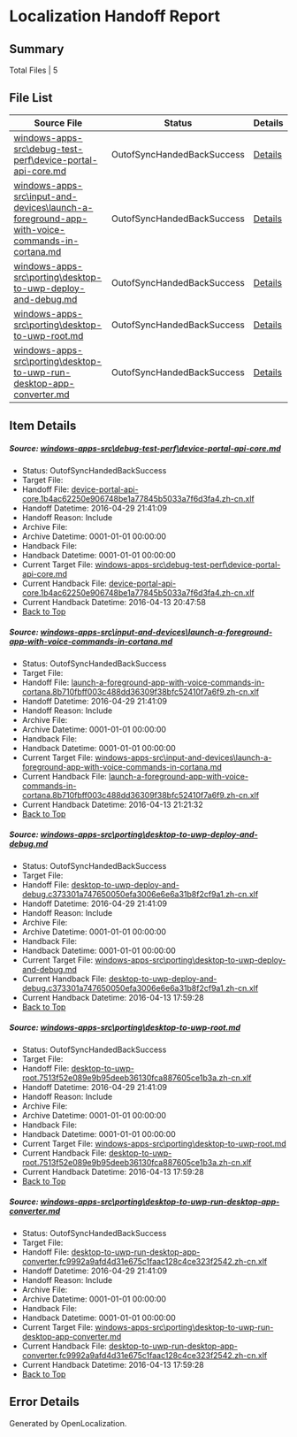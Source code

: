 # <a name='report-top'></a> Localization Handoff Report

## Summary
 Total Files | 5

## File List
 Source File | Status | Details 
 ----------- | ------ | ------- 
 [windows-apps-src\debug-test-perf\device-portal-api-core.md](https://github.com/Microsoft/windows-apps/blob/80a2da0c60f87c2039cd71e79ca76027a46cdf79/windows-apps-src/debug-test-perf/device-portal-api-core.md) | OutofSyncHandedBackSuccess | [Details](#d79419eb43dd98638c3133666f810c321edd87bd1909)
 [windows-apps-src\input-and-devices\launch-a-foreground-app-with-voice-commands-in-cortana.md](https://github.com/Microsoft/windows-apps/blob/3bededc79cfba64327b8d50939de3dbd6d506c2d/windows-apps-src/input-and-devices/launch-a-foreground-app-with-voice-commands-in-cortana.md) | OutofSyncHandedBackSuccess | [Details](#d9b0d5a1e776d81f4b384c75808b3d7a49dd5df12886)
 [windows-apps-src\porting\desktop-to-uwp-deploy-and-debug.md](https://github.com/Microsoft/windows-apps/blob/314302630f8b8d83a15535a12233e9c7226e9bee/windows-apps-src/porting/desktop-to-uwp-deploy-and-debug.md) | OutofSyncHandedBackSuccess | [Details](#5cbf001030666b91bc8b265f3def227f1cfe0ab03364)
 [windows-apps-src\porting\desktop-to-uwp-root.md](https://github.com/Microsoft/windows-apps/blob/314302630f8b8d83a15535a12233e9c7226e9bee/windows-apps-src/porting/desktop-to-uwp-root.md) | OutofSyncHandedBackSuccess | [Details](#24e0fc3e3734fceed3af20acd7f84862ffcdc3143365)
 [windows-apps-src\porting\desktop-to-uwp-run-desktop-app-converter.md](https://github.com/Microsoft/windows-apps/blob/314302630f8b8d83a15535a12233e9c7226e9bee/windows-apps-src/porting/desktop-to-uwp-run-desktop-app-converter.md) | OutofSyncHandedBackSuccess | [Details](#40e8dc2432f7d1fe738141b8935df718d2166c783366)

## Item Details
##### <a name='d79419eb43dd98638c3133666f810c321edd87bd1909'></a> Source: [windows-apps-src\debug-test-perf\device-portal-api-core.md](https://github.com/Microsoft/windows-apps/blob/80a2da0c60f87c2039cd71e79ca76027a46cdf79/windows-apps-src/debug-test-perf/device-portal-api-core.md)
* Status: OutofSyncHandedBackSuccess
* Target File: 
* Handoff File: [device-portal-api-core.1b4ac62250e906748be1a77845b5033a7f6d3fa4.zh-cn.xlf](https://github.com/Microsoft/WDG.handoff/blob/3aaa4cfa3ebd8f43268f939c01237b6cc38bf4bd/ol-handoff/Microsoft/windows-apps.zh-cn/master/device-portal-api-core.1b4ac62250e906748be1a77845b5033a7f6d3fa4.zh-cn.xlf)
* Handoff Datetime: 2016-04-29 21:41:09
* Handoff Reason: Include
* Archive File: 
* Archive Datetime: 0001-01-01 00:00:00
* Handback File: 
* Handback Datetime: 0001-01-01 00:00:00
* Current Target File: [windows-apps-src\debug-test-perf\device-portal-api-core.md](https://github.com/Microsoft/windows-apps.zh-cn/blob/528f0417fbd7a9f463907c5d4655aa29068b0a4e/windows-apps-src/debug-test-perf/device-portal-api-core.md)
* Current Handback File: [device-portal-api-core.1b4ac62250e906748be1a77845b5033a7f6d3fa4.zh-cn.xlf](https://github.com/Microsoft/WDG.handback/blob/fdce37552d804660c10c63cc0eafd981d65d103d/ol-handback/Microsoft/windows-apps.zh-cn/master/device-portal-api-core.1b4ac62250e906748be1a77845b5033a7f6d3fa4.zh-cn.xlf)
* Current Handback Datetime: 2016-04-13 20:47:58
* [Back to Top](#report-top)

##### <a name='d9b0d5a1e776d81f4b384c75808b3d7a49dd5df12886'></a> Source: [windows-apps-src\input-and-devices\launch-a-foreground-app-with-voice-commands-in-cortana.md](https://github.com/Microsoft/windows-apps/blob/3bededc79cfba64327b8d50939de3dbd6d506c2d/windows-apps-src/input-and-devices/launch-a-foreground-app-with-voice-commands-in-cortana.md)
* Status: OutofSyncHandedBackSuccess
* Target File: 
* Handoff File: [launch-a-foreground-app-with-voice-commands-in-cortana.8b710fbff003c488dd36309f38bfc52410f7a6f9.zh-cn.xlf](https://github.com/Microsoft/WDG.handoff/blob/3aaa4cfa3ebd8f43268f939c01237b6cc38bf4bd/ol-handoff/Microsoft/windows-apps.zh-cn/master/launch-a-foreground-app-with-voice-commands-in-cortana.8b710fbff003c488dd36309f38bfc52410f7a6f9.zh-cn.xlf)
* Handoff Datetime: 2016-04-29 21:41:09
* Handoff Reason: Include
* Archive File: 
* Archive Datetime: 0001-01-01 00:00:00
* Handback File: 
* Handback Datetime: 0001-01-01 00:00:00
* Current Target File: [windows-apps-src\input-and-devices\launch-a-foreground-app-with-voice-commands-in-cortana.md](https://github.com/Microsoft/windows-apps.zh-cn/blob/2df1ee2c7294e678466e80875dfab2d8eabd32ae/windows-apps-src/input-and-devices/launch-a-foreground-app-with-voice-commands-in-cortana.md)
* Current Handback File: [launch-a-foreground-app-with-voice-commands-in-cortana.8b710fbff003c488dd36309f38bfc52410f7a6f9.zh-cn.xlf](https://github.com/Microsoft/WDG.handback/blob/490b527037c13243a6dddc25993a26279c7d0e64/ol-handback/Microsoft/windows-apps.zh-cn/master/launch-a-foreground-app-with-voice-commands-in-cortana.8b710fbff003c488dd36309f38bfc52410f7a6f9.zh-cn.xlf)
* Current Handback Datetime: 2016-04-13 21:21:32
* [Back to Top](#report-top)

##### <a name='5cbf001030666b91bc8b265f3def227f1cfe0ab03364'></a> Source: [windows-apps-src\porting\desktop-to-uwp-deploy-and-debug.md](https://github.com/Microsoft/windows-apps/blob/314302630f8b8d83a15535a12233e9c7226e9bee/windows-apps-src/porting/desktop-to-uwp-deploy-and-debug.md)
* Status: OutofSyncHandedBackSuccess
* Target File: 
* Handoff File: [desktop-to-uwp-deploy-and-debug.c373301a747650050efa3006e6e6a31b8f2cf9a1.zh-cn.xlf](https://github.com/Microsoft/WDG.handoff/blob/3aaa4cfa3ebd8f43268f939c01237b6cc38bf4bd/ol-handoff/Microsoft/windows-apps.zh-cn/master/desktop-to-uwp-deploy-and-debug.c373301a747650050efa3006e6e6a31b8f2cf9a1.zh-cn.xlf)
* Handoff Datetime: 2016-04-29 21:41:09
* Handoff Reason: Include
* Archive File: 
* Archive Datetime: 0001-01-01 00:00:00
* Handback File: 
* Handback Datetime: 0001-01-01 00:00:00
* Current Target File: [windows-apps-src\porting\desktop-to-uwp-deploy-and-debug.md](https://github.com/Microsoft/windows-apps.zh-cn/blob/2fbef4729da4c39483274b3611b70220f17c723a/windows-apps-src/porting/desktop-to-uwp-deploy-and-debug.md)
* Current Handback File: [desktop-to-uwp-deploy-and-debug.c373301a747650050efa3006e6e6a31b8f2cf9a1.zh-cn.xlf](https://github.com/Microsoft/WDG.handback/blob/65e93a438a03fe2b923b76a94fa1c8079e06cd73/ol-handback/Microsoft/windows-apps.zh-cn/master/desktop-to-uwp-deploy-and-debug.c373301a747650050efa3006e6e6a31b8f2cf9a1.zh-cn.xlf)
* Current Handback Datetime: 2016-04-13 17:59:28
* [Back to Top](#report-top)

##### <a name='24e0fc3e3734fceed3af20acd7f84862ffcdc3143365'></a> Source: [windows-apps-src\porting\desktop-to-uwp-root.md](https://github.com/Microsoft/windows-apps/blob/314302630f8b8d83a15535a12233e9c7226e9bee/windows-apps-src/porting/desktop-to-uwp-root.md)
* Status: OutofSyncHandedBackSuccess
* Target File: 
* Handoff File: [desktop-to-uwp-root.7513f52e089e9b95deeb36130fca887605ce1b3a.zh-cn.xlf](https://github.com/Microsoft/WDG.handoff/blob/3aaa4cfa3ebd8f43268f939c01237b6cc38bf4bd/ol-handoff/Microsoft/windows-apps.zh-cn/master/desktop-to-uwp-root.7513f52e089e9b95deeb36130fca887605ce1b3a.zh-cn.xlf)
* Handoff Datetime: 2016-04-29 21:41:09
* Handoff Reason: Include
* Archive File: 
* Archive Datetime: 0001-01-01 00:00:00
* Handback File: 
* Handback Datetime: 0001-01-01 00:00:00
* Current Target File: [windows-apps-src\porting\desktop-to-uwp-root.md](https://github.com/Microsoft/windows-apps.zh-cn/blob/2fbef4729da4c39483274b3611b70220f17c723a/windows-apps-src/porting/desktop-to-uwp-root.md)
* Current Handback File: [desktop-to-uwp-root.7513f52e089e9b95deeb36130fca887605ce1b3a.zh-cn.xlf](https://github.com/Microsoft/WDG.handback/blob/65e93a438a03fe2b923b76a94fa1c8079e06cd73/ol-handback/Microsoft/windows-apps.zh-cn/master/desktop-to-uwp-root.7513f52e089e9b95deeb36130fca887605ce1b3a.zh-cn.xlf)
* Current Handback Datetime: 2016-04-13 17:59:28
* [Back to Top](#report-top)

##### <a name='40e8dc2432f7d1fe738141b8935df718d2166c783366'></a> Source: [windows-apps-src\porting\desktop-to-uwp-run-desktop-app-converter.md](https://github.com/Microsoft/windows-apps/blob/314302630f8b8d83a15535a12233e9c7226e9bee/windows-apps-src/porting/desktop-to-uwp-run-desktop-app-converter.md)
* Status: OutofSyncHandedBackSuccess
* Target File: 
* Handoff File: [desktop-to-uwp-run-desktop-app-converter.fc9992a9afd4d31e675c1faac128c4ce323f2542.zh-cn.xlf](https://github.com/Microsoft/WDG.handoff/blob/3aaa4cfa3ebd8f43268f939c01237b6cc38bf4bd/ol-handoff/Microsoft/windows-apps.zh-cn/master/desktop-to-uwp-run-desktop-app-converter.fc9992a9afd4d31e675c1faac128c4ce323f2542.zh-cn.xlf)
* Handoff Datetime: 2016-04-29 21:41:09
* Handoff Reason: Include
* Archive File: 
* Archive Datetime: 0001-01-01 00:00:00
* Handback File: 
* Handback Datetime: 0001-01-01 00:00:00
* Current Target File: [windows-apps-src\porting\desktop-to-uwp-run-desktop-app-converter.md](https://github.com/Microsoft/windows-apps.zh-cn/blob/2fbef4729da4c39483274b3611b70220f17c723a/windows-apps-src/porting/desktop-to-uwp-run-desktop-app-converter.md)
* Current Handback File: [desktop-to-uwp-run-desktop-app-converter.fc9992a9afd4d31e675c1faac128c4ce323f2542.zh-cn.xlf](https://github.com/Microsoft/WDG.handback/blob/65e93a438a03fe2b923b76a94fa1c8079e06cd73/ol-handback/Microsoft/windows-apps.zh-cn/master/desktop-to-uwp-run-desktop-app-converter.fc9992a9afd4d31e675c1faac128c4ce323f2542.zh-cn.xlf)
* Current Handback Datetime: 2016-04-13 17:59:28
* [Back to Top](#report-top)


## Error Details

Generated by OpenLocalization.
